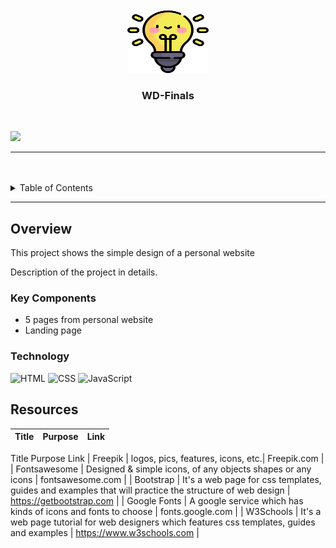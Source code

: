 <a name="readme-top">

<br/>

<br />
<div align="center">
  <a href="https://github.com/Bea3Ines/">
  <!-- TODO: If you want to add logo or banner you can add it here -->
    <img src="assets/img/idea_5641129.png" alt="Idea" width="130" height="100">
  </a>
<!-- TODO: Change Title to the name of the title of your Project -->
  <h3 align="center">WD-Finals</h3>
</div>
<!-- TODO: Make a short description -->
<div align="center">
</div>

<br />

<!-- TODO: Change the zyx-0314 into your github username  -->
<!-- TODO: Change the WD-Template-Project into the same name of your folder -->
![](https://visit-counter.vercel.app/counter.png?page=Bea3Ines/WD-Finals)

---

<br />
<br />

<!-- TODO: If you want to add more layers for your readme -->
<details>
  <summary>Table of Contents</summary>
  <ol>
    <li>
      <a href="#overview">Overview</a>
      <ol>
        <li>
          <a href="#key-components">Key Components</a>
        </li>
        <li>
          <a href="#technology">Technology</a>
        </li>
      </ol>
    </li>
    <li>
      <a href="#rule,-practices-and-principles">Rules, Practices and Principles</a>
      <!--<a href="#rule,-practices-and-principles">Rules, Practices and Principles</a>-->
    </li>
    <li>
      <a href="#resources">Resources</a>
    </li>
  </ol>
</details>

---

## Overview
This project shows the  simple design of a personal website 
<!-- TODO: To be changed -->
<!-- The following are just sample -->
Description of the project in details.

<!--Guiding Question:
- What is the project
- Whats the purpose
- What are key components
- What technology used and how it is used-->

### Key Components
<!-- TODO: List of Key Components -->
<!-- The following are just sample -->
<!--MultiPage Website/Single Page Website-->
<!--Parallax transition-->
<!--Transactional-->
- 5 pages from personal website 
- Landing page
### Technology
<!-- TODO: List of Technology Used -->
![HTML](https://img.shields.io/badge/HTML-E34F26?style=for-the-badge&logo=html5&logoColor=white)
![CSS](https://img.shields.io/badge/CSS-1572B6?style=for-the-badge&logo=css3&logoColor=white)
![JavaScript](https://img.shields.io/badge/JavaScript-F7DF1E?style=for-the-badge&logo=javascript&logoColor=white)

<!--## Rules, Practices and Principles
1. Always use `WD-` in the front of the Title of the Project for the Subject followed by your custom naming.
2. Do not rename any .html files; always use `index.html` as the filename.
3. Place Files in their respective folders.
4. All file naming are in camel case.
   - Camel case is naming format where there is no white space in separation of each words, the first word is in all lower case while the succeding words first letter are in upper followed by lower cased letters.
   - ex.: buttonAnimatedStyle.css
5. Use only `External CSS`.
6. Renaming of Pages folder names are a must, and relates to what it is doing or data it holding.
7. File Structure to follow below.

```
WD-ProjectName
└─ assets
|   └─ css
|   |   └─ style.css
|   └─ img
|   |   └─ fileWith.jpeg/.jpg/.webp/.png
|   └─ js
|       └─ script.js
└─ pages
|  └─ pageName
|     └─ assets
|     |  └─ css
|     |  |  └─ style.css
|     |  └─ img
|     |  |  └─ fileWith.jpeg/.jpg/.webp/.png
|     |  └─ js
|     |     └─ script.js
|     └─ index.html
└─ index.html
└─ readme.md
```-->

## Resources

<!-- TODO: Add References -->
| Title | Purpose | Link |
|-|-|-|
Title	Purpose	Link
| Freepik	| logos, pics, features, icons, etc.|	Freepik.com |
| Fontsawesome | Designed & simple icons, of any objects shapes or any icons | fontsawesome.com |
| Bootstrap	| It's a web page for css templates, guides and examples that will practice the structure of web design |	https://getbootstrap.com |
| Google Fonts | A google service which has kinds of icons and fonts to choose | fonts.google.com |
| W3Schools	| It's a web page tutorial for web designers which features css templates, guides and examples | https://www.w3schools.com |
